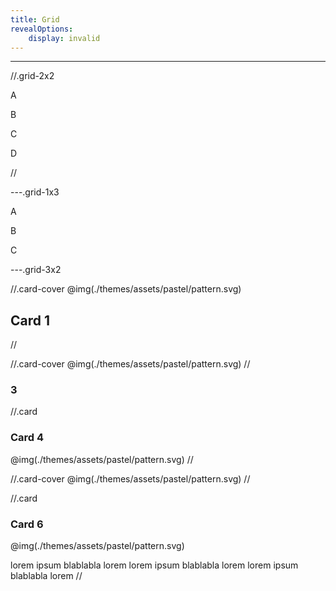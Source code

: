 ```yaml
---
title: Grid
revealOptions: 
    display: invalid
---
```


---

//.grid-2x2

A

B

C

D

//

---.grid-1x3

A

B

C


---.grid-3x2

//.card-cover
@img(./themes/assets/pastel/pattern.svg)

## Card 1

//

//.card-cover
@img(./themes/assets/pastel/pattern.svg)
//

### 3

//.card

### Card 4

@img(./themes/assets/pastel/pattern.svg)
//

//.card-cover
@img(./themes/assets/pastel/pattern.svg)
//

//.card

### Card 6

@img(./themes/assets/pastel/pattern.svg)

lorem ipsum blablabla lorem
lorem ipsum blablabla lorem
lorem ipsum blablabla lorem
//
